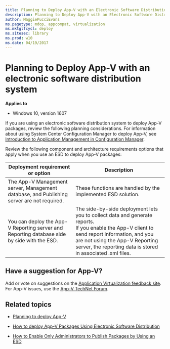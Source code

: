 ```yaml
---
title: Planning to Deploy App-V with an Electronic Software Distribution System (Windows 10)
description: Planning to Deploy App-V with an Electronic Software Distribution System
author: MaggiePucciEvans
ms.pagetype: mdop, appcompat, virtualization
ms.mktglfcycl: deploy
ms.sitesec: library
ms.prod: w10
ms.date: 04/19/2017
---
```


# Planning to Deploy App-V with an electronic software distribution system

**Applies to**
-   Windows 10, version 1607

If you are using an electronic software distribution system to deploy App-V packages, review the following planning considerations. For information about using System Center Configuration Manager to deploy App-V, see [Introduction to Application Management in Configuration Manager](https://technet.microsoft.com/en-us/library/gg682125.aspx#BKMK_Appv).

Review the following component and architecture requirements options that apply when you use an ESD to deploy App-V packages:

| Deployment requirement or option | Description |
| - | - |
| The App-V Management server, Management database, and Publishing server are not required. | These functions are handled by the implemented ESD solution. |
| You can deploy the App-V Reporting server and Reporting database side by side with the ESD. | The side-by-side deployment lets you to collect data and generate reports.<br/>If you enable the App-V client to send report information, and you are not using the App-V Reporting server, the reporting data is stored in associated .xml files. |

## Have a suggestion for App-V?

Add or vote on suggestions on the [Application Virtualization feedback site](http://appv.uservoice.com/forums/280448-microsoft-application-virtualization).<br>For App-V issues, use the [App-V TechNet Forum](https://social.technet.microsoft.com/Forums/en-US/home?forum=mdopappv).

## Related topics

- [Planning to deploy App-V](appv-planning-to-deploy-appv.md)

- [How to deploy App-V Packages Using Electronic Software Distribution](appv-deploy-appv-packages-with-electronic-software-distribution-solutions.md)

- [How to Enable Only Administrators to Publish Packages by Using an ESD](appv-enable-administrators-to-publish-packages-with-electronic-software-distribution-solutions.md)

